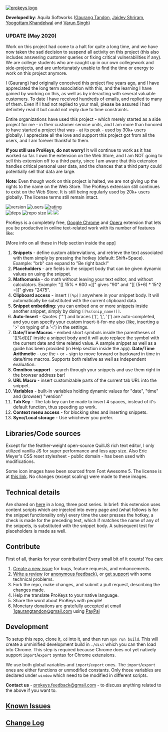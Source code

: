 [![prokeys logo](https://i.stack.imgur.com/HrCnC.png)](https://chrome.google.com/webstore/detail/prokeys/ekfnbpgmmeahnnlpjibofkobpdkifapn)

**Developed by**: Aquila Softworks ([Gaurang Tandon](https://github.com/GaurangTandon), [Jaidev Shriram](http://github.com/jaidev123), [Yoogottam Khandelwal](https://github.com/yoogottamk) and [Varun Singh](https://github.com/iWrote))  

### UPDATE (May 2020)

Work on this project had come to a halt for quite a long time, and we have now taken the sad decision to suspend all activity on this project (this also includes answering customer queries or fixing critical vulnerabilities if any). We are college students who are caught up in our own collegework and side-projects, and are unfortunately unable to find the time or energy to work on this project anymore. 

I (Gaurang) had originally conceived this project five years ago, and I have appreciated the long term association with this, and the learning I have gained by working on this, as well as by interacting with several valuable customers. To date I have received hundreds of emails, and replied to many of them. Even if I had not replied to your mail, please be assured I had definitely read it but could not reply due to time constraints.

Entire organizations have used this project - which merely started as a side project for me - in their customer service units, and I am more than honored to have started a project that was - at its peak - used by 30k+ users globally. I appreciate all the love and support this project got from all the users, and I am forever thankful to them.

**If you still use ProKeys, do not worry!** It will continue to work as it has worked so far. I own the extension on the Web Store, and I am NOT going to sell this extension off to a third party, since I am aware that this extension handles critical personal user data, and the chances that a third party could potentially sell that data are large.

**Note**: Even though work on this project is halted, we are not giving up the rights to the name on the Web Store. The ProKeys extension still continues to exist on the Web Store. It is still being regularly used by 20k+ users globally. The license terms still remain intact.

![version](https://img.shields.io/chrome-web-store/v/ekfnbpgmmeahnnlpjibofkobpdkifapn.svg?label=version&style=flat-square) ![users](https://img.shields.io/chrome-web-store/users/ekfnbpgmmeahnnlpjibofkobpdkifapn.svg?style=flat-square) ![rating](https://img.shields.io/chrome-web-store/rating/ekfnbpgmmeahnnlpjibofkobpdkifapn.svg?style=flat-square)  
![deps](https://img.shields.io/librariesio/github/GaurangTandon/ProKeys.svg) ![repo size](https://img.shields.io/github/repo-size/GaurangTandon/ProKeys.svg) ![](https://img.shields.io/github/commit-activity/w/GaurangTandon/ProKeys.svg) ![](https://img.shields.io/github/last-commit/GaurangTandon/ProKeys.svg)  

ProKeys is a completely free, [Google Chrome](https://chrome.google.com/webstore/detail/prokeys/ekfnbpgmmeahnnlpjibofkobpdkifapn) and [Opera](https://addons.opera.com/en/extensions/details/prokeys/?display=en) extension that lets you be productive in online text-related work with its number of features like:

[More info on all these in Help section inside the app]

1.  **Snippets** - define custom abbreviations, and retrieve the text associated with them simply by pressing the hotkey (default: Shift+Space). Example: "brb" can expand to "Be right back!"
2.  **Placeholders** - are fields in the snippet body that can be given dynamic values on using the snippet.
3.  **Mathomania** - do math without leaving your text editor, and without calculators. Example: "[[ 15% * 600 =]]" gives "90" and "[[ (5+6) * 15^2 =]]" gives "2475".
4.  **Clipboard access** - insert `[[%p]]` anywhere in your snippet body. It will automatically be substituted with the current clipboard data.
5.  **Snippet embedding**: you can embed one or more snippets inside another snippet, simply by doing `[[%s(snip_name)]]`.
6.  **Auto-Insert** - Quotes ('"') and braces ('(', '[', '{') are auto-completed, and you can specify your custom insert-it-for-me also (like, inserting a '>' on typing of a '<') in the settings.
7.  **Date/Time Macros** - embed short symbols inside the parentheses of '[[%d()]]' inside a snippet body and it will auto replace the symbol with the current date and time related value. A sample snippet as well as a guide has been provided (in Help section inside the app). **Date/Time Arithmetic** - use the `+` or `-` sign to move forward or backward in time in date/time macros. Supports both relative as well as independent evaluation.
8.  **Omnibox support** - search through your snippets and use them right in the browser address bar!
9.  **URL Macro** - insert customizable parts of the current tab URL into the snippet.
10. **Variables** - built-in variables holding dynamic values for "date", "time" and (browser) "version"
11. **Tab Key** - The tab key can be made to insert 4 spaces, instead of it's default function, thus speeding up work.
12. **Context menu access** - for blocking sites and inserting snippets.
13. **Sync/Local storage** - Use whichever you prefer.

## Libraries/Code sources

Except for the feather-weight open-source QuillJS rich text editor, I only utilized vanilla JS for super performance and less app size. Also Eric Meyer's CSS reset stylesheet - public domain - has been used with modifications.

Some icon images have been sourced from Font Awesome 5. The license is at [this link](https://fontawesome.com/license/free). No changes (except scaling) were made to these images.

## Technical details

Are shared on [here](http://electricweb.org/chrome-extension-tutorial-snippets) in a long, three post series. In brief: this extension uses content scripts which are injected into every page and (what follows is for the snippet functionality only) every time the user presses the hotkey, a check is made for the preceding text, which if matches the name of any of the snippets, is substituted with the snippet body. A subsequent test for placeholders is made as well.

## Contribute

First of all, thanks for your contribution! Every small bit of it counts! You can:

1.  [Create a new issue](https://github.com/GaurangTandon/ProKeys/issues/new) for bugs, feature requests, and enhancements.
2.  [Write a review](https://chrome.google.com/webstore/detail/prokeys/ekfnbpgmmeahnnlpjibofkobpdkifapn/reviews) (or [anonymous feedback](https://docs.google.com/forms/d/1DcwQB5vnNCH0pP_Y-wVvOF6gsI0gaXGPPngctb4tCdA/viewform?usp=send_form)), or [get support](https://chrome.google.com/webstore/detail/prokeys/ekfnbpgmmeahnnlpjibofkobpdkifapn/support) with some technical problems.
3.  Fork the repo, make changes, and submit a pull request, describing the changes made.
4.  Help me translate ProKeys to your native language.
5.  Share the word about ProKeys with people!
6.  Monetary donations are gratefully accepted at email 1gaurangtandon@gmail.com using [PayPal](https://www.paypal.com/myaccount/transfer/buy)

## Development

To setup this repo, clone it, `cd` into it, and then run `npm run build`. This will create a unminified development build in `./dist` which you can then load into Chrome. This step is required because Chrome does not yet natively support `import`/`export` syntax for Chrome extensions.

We use both global variables and `import`/`export` ones. The `import`/`export` ones are either functions or unmodified constants. Only those variables are declared under `window` which need to be modified in different scripts.

**Contact us** - prokeys.feedback@gmail.com - to discuss anything related to the above if you want to.

## [Known Issues](https://docs.google.com/document/d/1_MHKm1jtpJCWgksfbUdufExRFlF81S-IuTz1Czu7gOI/edit?usp=sharing)

## [Change Log](https://github.com/GaurangTandon/ProKeys/blob/master/change_log.md)
